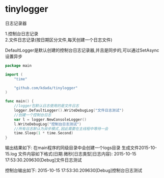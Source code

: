 # tinylogger
日志记录器

1.控制台日志记录  
2.文件日志记录(按日期区分文件,每天创建一个日志文件)  

DefaultLogger是默认创建的控制台日志记录器,并且是同步的,可以通过SetAsync设置异步  

```go
package main

import (
	"time"

	"github.com/kdada/tinylogger"
)

func main() {
	//logger包默认日志使用的是文件日志
	logger.DefaultLogger().WriteDebugLog("文件日志测试")
	//创建一个控制台日志
	var l = logger.NewConsoleLogger()
	l.WriteDebugLog("控制台日志测试")
	//所有日志默认为异步模式,因此需要在主线程中等待一会
	time.Sleep(1 * time.Second)
}
```


输出结果如下:
在main程序的同级目录中会创建一个logs目录
生成文件2015-10-15.log
文件内容如下格式(日期.微秒[日志类型]日志内容):
2015-10-15 17:53:30.209630[Debug]文件日志测试


控制台输出如下:
2015-10-15 17:53:30.209630[Debug]控制台日志测试
